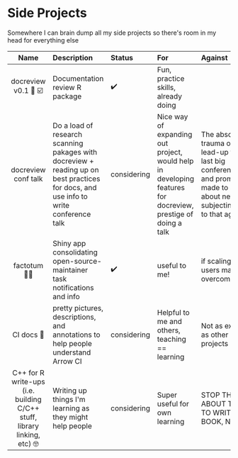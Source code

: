 # Side Projects

Somewhere I can brain dump all my side projects so there's room in my head for everything else

| Name        | Description    | Status  | For | Against |
|:-------------:|:-------------|:-----|:----------|:-----|
| docreview v0.1 :book: :ballot_box_with_check: | Documentation review R package |  :heavy_check_mark: | Fun, practice skills, already doing | |
| docreview conf talk | Do a load of research scanning pakages with docreview + reading up on best practices for docs, and use info to write conference talk | considering | Nice way of expanding out project, would help in developing features for docreview, prestige of doing a talk | The absolute trauma of the lead-up to the last big conference talk and promises made to self about never subjecting self to that again |
| factotum :man_office_worker: | Shiny app consolidating open-source-maintainer task notifications and info | :heavy_check_mark:  | useful to me! | if scaling out to users may get overcomplicated |
| CI docs :spaghetti: | pretty pictures, descriptions, and annotations to help people understand Arrow CI | considering | Helpful to me and others, teaching == learning | Not as exciting as other projects |
| C++ for R write-ups (i.e. building C/C++ stuff, library linking, etc) :nerd_face: | Writing up things I'm learning as they might help people | considering | Super useful for own learning | STOP THINKING ABOUT  TRYING TO WRITE A BOOK, NIC |
